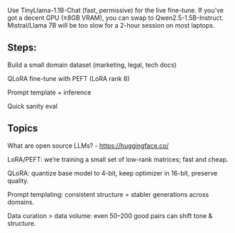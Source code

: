 Use TinyLlama-1.1B-Chat (fast, permissive) for the live fine-tune. If you’ve got a decent GPU (≥8GB VRAM), 
you can swap to Qwen2.5-1.5B-Instruct. 
Mistral/Llama 7B will be too slow for a 2-hour session on most laptops.

## Steps:

Build a small domain dataset (marketing, legal, tech docs)

QLoRA fine-tune with PEFT (LoRA rank 8)

Prompt template + inference

Quick sanity eval 



## Topics
What are open source LLMs? - https://huggingface.co/

LoRA/PEFT: we’re training a small set of low-rank matrices; fast and cheap.

QLoRA: quantize base model to 4-bit, keep optimizer in 16-bit, preserve quality.

Prompt templating: consistent structure = stabler generations across domains.

Data curation > data volume: even 50–200 good pairs can shift tone & structure.

